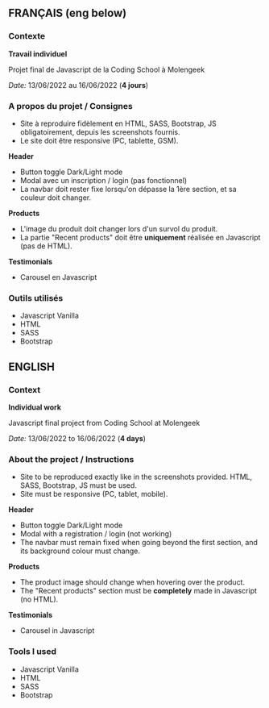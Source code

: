 ## FRANÇAIS (eng below)
### Contexte

**Travail individuel**

Projet final de Javascript de la Coding School à Molengeek

_Date:_ 13/06/2022 au 16/06/2022 (**4 jours**)

### A propos du projet / Consignes

- Site à reproduire fidèlement en HTML, SASS, Bootstrap, JS obligatoirement, depuis les screenshots fournis.
- Le site doit être responsive (PC, tablette, GSM).

**Header**
- Button toggle Dark/Light mode
- Modal avec un inscription / login (pas fonctionnel)
- La navbar doit rester fixe lorsqu'on dépasse la 1ère section, et sa couleur doit changer.

**Products**
- L'image du produit doit changer lors d'un survol du produit.
- La partie "Recent products" doit être **uniquement** réalisée en Javascript (pas de HTML).

**Testimonials**
- Carousel en Javascript


### Outils utilisés
- Javascript Vanilla
- HTML
- SASS
- Bootstrap


## ENGLISH
### Context

**Individual work**

Javascript final project from Coding School at Molengeek

_Date:_ 13/06/2022 to 16/06/2022 (**4 days**)


### About the project / Instructions

- Site to be reproduced exactly like in the screenshots provided. HTML, SASS, Bootstrap, JS must be used.
- Site must be responsive (PC, tablet, mobile).

**Header**
- Button toggle Dark/Light mode
- Modal with a registration / login (not working)
- The navbar must remain fixed when going beyond the first section, and its background colour must change.

**Products**
- The product image should change when hovering over the product.
- The "Recent products" section must be **completely** made in Javascript (no HTML).

**Testimonials**
- Carousel in Javascript


### Tools I used

- Javascript Vanilla
- HTML
- SASS
- Bootstrap
